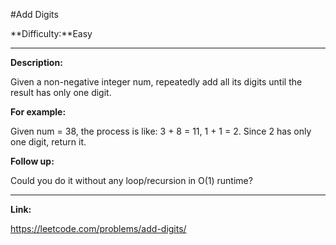 #Add Digits

**Difficulty:**Easy
***
**Description:**

Given a non-negative integer num, repeatedly add all its digits until the result has only one digit.

**For example:**

Given num = 38, the process is like: 3 + 8 = 11, 1 + 1 = 2. Since 2 has only one digit, return it.

**Follow up:**

Could you do it without any loop/recursion in O(1) runtime?
***
**Link:**

<https://leetcode.com/problems/add-digits/>
